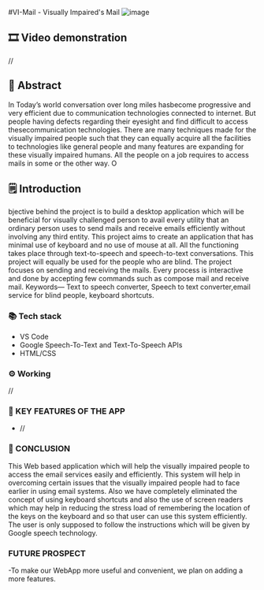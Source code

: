 #VI-Mail - Visually Impaired's Mail
![image](https://user-images.githubusercontent.com/88282261/163553372-908f9ffe-f164-439a-a18a-1595a2c24ba3.png)

## 🎞 Video demonstration
//

## 📄 Abstract
In Today’s world conversation over long miles hasbecome progressive and very efficient due to communication technologies connected to internet. But people having defects regarding their eyesight and find difficult to access thesecommunication technologies. There are many techniques made for the visually impaired people such that they can equally acquire all the facilities to technologies like general people and many features are expanding for these visually impaired humans. All the people on a job requires to access mails in some or the other way. O

## 🗒️ Introduction
bjective behind the project is to build a desktop application which will be beneficial for visually challenged person to avail every utility that an ordinary person uses to send mails and receive emails efficiently without involving any third entity. This project aims to create an application that has minimal use of keyboard and no use of mouse at all. All the functioning takes place through text-to-speech and speech-to-text conversations. This project will equally be used for the people who are blind. The project focuses on sending and receiving the mails. Every process is interactive and done by accepting few commands such as compose mail and receive mail.
Keywords— Text to speech converter, Speech to text converter,email service for blind people, keyboard shortcuts.

### 📚 Tech stack
- VS Code 
- Google Speech-To-Text and Text-To-Speech APIs
- HTML/CSS

### ⚙ Working
//

### 🔑 KEY FEATURES OF THE APP
- //

### 🌈 CONCLUSION
This Web based application which will help the visually impaired people to access the email services easily and efficiently. This system will help in overcoming certain issues that the visually impaired people had to face earlier in using email systems. Also we have completely eliminated the concept of using keyboard shortcuts and also the use of screen readers which may help in reducing the stress load of remembering the location of the keys on the keyboard and so that user can use this system efficiently. The user is only supposed to follow the instructions which will be given by Google speech technology.

### FUTURE PROSPECT
-To make our WebApp more useful and convenient, we plan on adding a more features.
